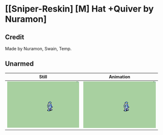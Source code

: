 # [\[Sniper-Reskin\] \[M\] Hat +Quiver by Nuramon]

## Credit

Made by Nuramon, Swain, Temp.
	
## Unarmed

| Still | Animation |
| :---: | :-------: |
| ![Unarmed still](./Unarmed_000.png) | ![Unarmed animation](./Unarmed.gif) |
